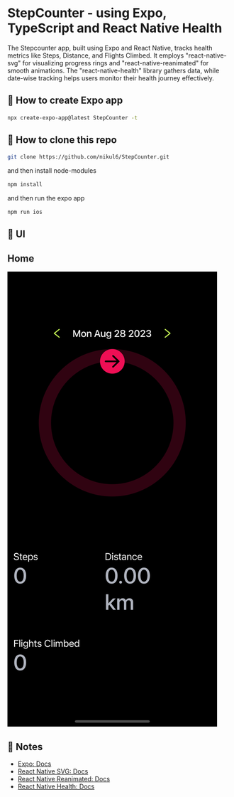 # StepCounter - using Expo, TypeScript and React Native Health

The Stepcounter app, built using Expo and React Native, tracks health metrics like Steps, Distance, and Flights Climbed. It employs "react-native-svg" for visualizing progress rings and "react-native-reanimated" for smooth animations. The "react-native-health" library gathers data, while date-wise tracking helps users monitor their health journey effectively.

## 🚀 How to create Expo app

```sh
npx create-expo-app@latest StepCounter -t
```

## 🚀 How to clone this repo

```sh
git clone https://github.com/nikul6/StepCounter.git
```

and then install node-modules

```sh
npm install
```

and then run the expo app

```sh
npm run ios
```

## 🚀 UI
Home             
-------------------------
![alt text](https://github.com/nikul6/StepCounter/blob/main/assets/AppImages/Home.png)

## 📝 Notes

- [Expo: Docs](https://docs.expo.dev/)
- [React Native SVG: Docs](https://docs.expo.dev/versions/latest/sdk/svg/)
- [React Native Reanimated: Docs](https://docs.expo.dev/versions/latest/sdk/reanimated/)
- [React Native  Health: Docs](https://github.com/agencyenterprise/react-native-health)
